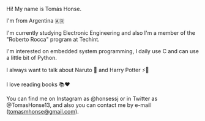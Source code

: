 Hi! My name is Tomás Honse.

I'm from Argentina 🇦🇷

I'm currently studying Electronic Engineering and also I'm a member of the "Roberto Rocca" program at Techint.

I'm interested on embedded system programming, I daily use C and can use a little bit of Python.

I always want to talk about Naruto 🦊 and Harry Potter ⚡🧙

I love reading books 📚❤️

You can find me on Instagram as @honsessj or in Twitter as @TomasHonse13, and also you can contact me by e-mail (tomasmhonse@gmail.com).

